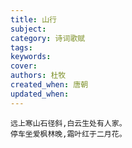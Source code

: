 ```yaml
---
title: 山行
subject: 
category: 诗词歌赋
tags: 
keywords: 
cover: 
authors: 杜牧
created_when: 唐朝
updated_when: 
---
```


```
远上寒山石径斜,白云生处有人家。
停车坐爱枫林晚,霜叶红于二月花。
```
